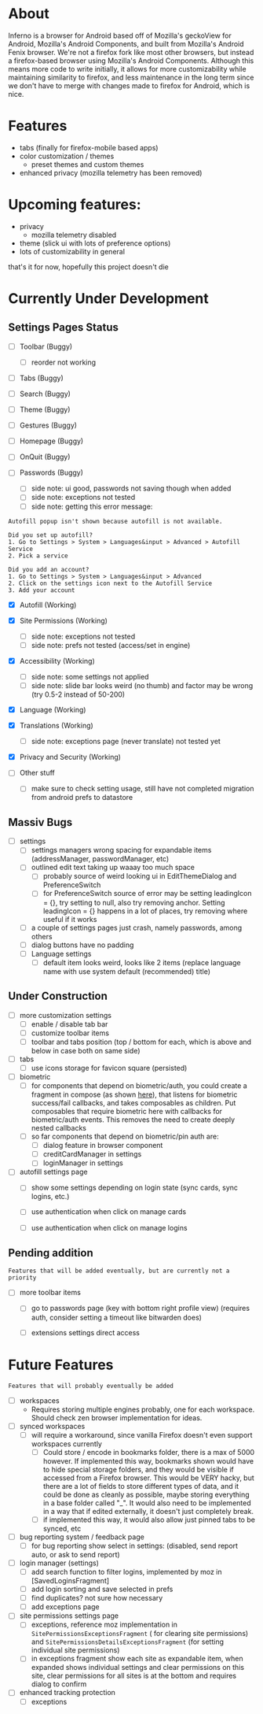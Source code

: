 # About

Inferno is a browser for Android based off of Mozilla's geckoView for Android, Mozilla's Android
Components, and built from Mozilla's Android Fenix browser. We're not a firefox fork like most other
browsers, but instead a firefox-based browser using Mozilla's Android Components. Although this
means more code to write initially, it allows for more customizability while maintaining similarity
to firefox, and less maintenance in the long term since we don't have to merge with changes made to
firefox for Android, which is nice.

# Features

- tabs (finally for firefox-mobile based apps)
- color customization / themes
    - preset themes and custom themes
- enhanced privacy (mozilla telemetry has been removed)

# Upcoming features:

- privacy
    - mozilla telemetry disabled
- theme (slick ui with lots of preference options)
- lots of customizability in general

that's it for now, hopefully this project doesn't die

# Currently Under Development

## Settings Pages Status

- [ ] Toolbar (Buggy)
  - [ ] reorder not working
- [ ] Tabs (Buggy)
- [ ] Search (Buggy)
- [ ] Theme (Buggy)

- [ ] Gestures (Buggy)
- [ ] Homepage (Buggy)
- [ ] OnQuit (Buggy)
- [ ] Passwords (Buggy)
  - [ ] side note: ui good, passwords not saving though when added
  - [ ] side note: exceptions not tested
  - [ ] side note: getting this error message:
```
Autofill popup isn't shown because autofill is not available.
                                                                                                    
Did you set up autofill?
1. Go to Settings > System > Languages&input > Advanced > Autofill Service
2. Pick a service

Did you add an account?
1. Go to Settings > System > Languages&input > Advanced
2. Click on the settings icon next to the Autofill Service
3. Add your account
```
- [x] Autofill (Working)

- [x] Site Permissions (Working)
  - [ ] side note: exceptions not tested
  - [ ] side note: prefs not tested (access/set in engine)
- [x] Accessibility (Working)
    - [ ] side note: some settings not applied
    - [ ] side note: slide bar looks weird (no thumb) and factor may be wrong (try 0.5-2 instead of
      50-200)
- [x] Language (Working)
- [x] Translations (Working)
    - [ ] side note: exceptions page (never translate) not tested yet

- [x] Privacy and Security (Working)

- [ ] Other stuff
    - [ ] make sure to check setting usage, still have not completed migration from android prefs to
      datastore

## Massiv Bugs

- [ ] settings
    - [ ] settings managers wrong spacing for expandable items (addressManager, passwordManager,
      etc)
    - [ ] outlined edit text taking up waaay too much space
        - [ ] probably source of weird looking ui in EditThemeDialog and PreferenceSwitch
        - [ ] for PreferenceSwitch source of error may be setting leadingIcon = {}, try setting to
          null, also try removing anchor. Setting leadingIcon = {} happens in a lot of places, try
          removing where useful if it works
    - [ ] a couple of settings pages just crash, namely passwords, among others
    - [ ] dialog buttons have no padding
    - [ ] Language settings
        - [ ] default item looks weird, looks like 2 items (replace language name with use system
          default (recommended) title)

## Under Construction

- [ ] more customization settings
    - [ ] enable / disable tab bar
    - [ ] customize toolbar items
    - [ ] toolbar and tabs position (top / bottom for each, which is above and below in case both on
      same side)
- [ ] tabs
    - [ ] use icons storage for favicon square (persisted)
- [ ] biometric
    - [ ] for components that depend on biometric/auth, you could create a fragment in
      compose (as shown [here](https://stackoverflow.com/a/71480760/14642303)), that listens for
      biometric success/fail callbacks, and takes composables as children. Put composables that
      require biometric here with callbacks for biometric/auth events. This removes the need to
      create deeply nested callbacks
    - [ ] so far components that depend on biometric/pin auth are:
        - [ ] dialog feature in browser component
        - [ ] creditCardManager in settings
        - [ ] loginManager in settings
- [ ] autofill settings page
    - [ ] show some settings depending on login state (sync cards, sync logins, etc.)
    - [ ] use authentication when click on manage cards
    - [ ] use authentication when click on manage logins


## Pending addition

`Features that will be added eventually, but are currently not a priority`

- [ ] more toolbar items
    - [ ] go to passwords page (key with bottom right profile view) (requires auth, consider setting
      a timeout like bitwarden does)
    - [ ] extensions settings direct access


# Future Features

`Features that will probably eventually be added`

- [ ] workspaces
    - Requires storing multiple engines probably, one for each workspace. Should check zen browser implementation for ideas.
- [ ] synced workspaces
    - [ ] will require a workaround, since vanilla Firefox doesn't even support workspaces currently
        - [ ] Could store / encode in bookmarks folder, there is a max of 5000 however. If implemented this way, bookmarks shown would have to hide special storage folders, and they would be visible if accessed from a Firefox browser. This would be VERY hacky, but there are a lot of fields to store different types of data, and it could be done as cleanly as possible, maybe storing everything in a base folder called "_". It would also need to be implemented in a way that if edited externally, it doesn't just completely break.
        - [ ] if implemented this way, it would also allow just pinned tabs to be synced, etc
- [ ] bug reporting system / feedback page
    - [ ] for bug reporting show select in settings: (disabled, send report auto, or ask to send
      report)
- [ ] login manager (settings)
    - [ ] add search function to filter logins, implemented by moz in [SavedLoginsFragment]
    - [ ] add login sorting and save selected in prefs
    - [ ] find duplicates? not sure how necessary
    - [ ] add exceptions page
- [ ] site permissions settings page
    - [ ] exceptions, reference moz implementation in `SitePermissionsExceptionsFragment` (
      for clearing site permissions) and `SitePermissionsDetailsExceptionsFragment` (for
      setting individual site permissions)
    - [ ] in exceptions fragment show each site as expandable item, when expanded shows individual
      settings and clear permissions on this site, clear permissions for all sites is at the bottom
      and requires dialog to confirm
- [ ] enhanced tracking protection
    - [ ] exceptions